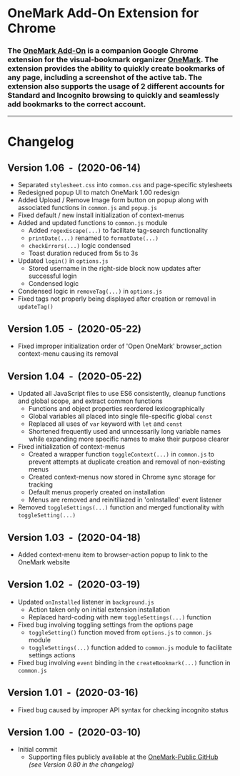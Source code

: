 # OneMark Add-On Extension for Chrome
### The [OneMark Add-On](https://chrome.google.com/webstore/detail/cjklnajnighcegajggjfmjecfidllinm) is a companion Google Chrome extension for the visual-bookmark organizer [OneMark](https://onemark.herokuapp.com). The extension provides the ability to quickly create bookmarks of any page, including a screenshot of the active tab. The extension also supports the usage of 2 different accounts for Standard and Incognito browsing to quickly and seamlessly add bookmarks to the correct account.

---
# Changelog
## Version 1.06 &nbsp;-&nbsp; (2020-06-14)
* Separated `stylesheet.css` into `common.css` and page-specific stylesheets
* Redesigned popup UI to match OneMark 1.00 redesign
* Added Upload / Remove Image form button on popup along with associated functions in `common.js` and `popup.js`
* Fixed default / new install initialization of context-menus
* Added and updated functions to `common.js` module
    * Added `regexEscape(...)` to facilitate tag-search functionality
    * `printDate(...)` renamed to `formatDate(...)`
    * `checkErrors(...)` logic condensed
    * Toast duration reduced from 5s to 3s
* Updated `login()` in `options.js`
    * Stored username in the right-side block now updates after successful login
    * Condensed logic
* Condensed logic in `removeTag(...)` in `options.js`
* Fixed tags not properly being displayed after creation or removal in `updateTag()`

## Version 1.05 &nbsp;-&nbsp; (2020-05-22)
* Fixed improper initialization order of 'Open OneMark' browser_action context-menu causing its removal

## Version 1.04 &nbsp;-&nbsp; (2020-05-22)
* Updated all JavaScript files to use ES6 consistently, cleanup functions and global scope, and extract common functions
    * Functions and object properties reordered lexicographically
    * Global variables all placed into single file-specific global `const`
    * Replaced all uses of `var` keyword with `let` and `const`
    * Shortened frequently used and unncessarily long variable names while expanding more specific names to make their purpose clearer
* Fixed initialization of context-menus
    * Created a wrapper function `toggleContext(...)` in `common.js` to prevent attempts at duplicate creation and removal of non-existing menus
    * Created context-menus now stored in Chrome sync storage for tracking
    * Default menus properly created on installation
    * Menus are removed and reinitiliazed in 'onInstalled' event listener
* Removed `toggleSettings(...)` function and merged functionality with `toggleSetting(...)`

## Version 1.03 &nbsp;-&nbsp; (2020-04-18)
* Added context-menu item to browser-action popup to link to the OneMark website

## Version 1.02 &nbsp;-&nbsp; (2020-03-19)
* Updated `onInstalled` listener in `background.js`
    * Action taken only on initial extension installation
    * Replaced hard-coding with new `toggleSettings(...)` function
* Fixed bug involving toggling settings from the options page
    * `toggleSetting()` function moved from `options.js` to `common.js` module
    * `toggleSettings(...)` function added to `common.js` module to facilitate settings actions
* Fixed bug involving `event` binding in the `createBookmark(...)` function in `common.js`

## Version 1.01 &nbsp;-&nbsp; (2020-03-16)
* Fixed bug caused by improper API syntax for checking incognito status

## Version 1.00 &nbsp;-&nbsp; (2020-03-10)
* Initial commit
    * Supporting files publicly available at the [OneMark-Public GitHub](https://github.com/msihly/OneMark-Public) *(see Version 0.80 in the changelog)*
